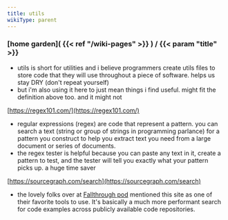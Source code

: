 ```yaml
---
title: utils
wikiType: parent
---
```

### [home garden]( {{< ref "/wiki-pages" >}} ) / {{< param "title" >}}

- utils is short for utilities and i believe programmers create utils files to store code that they will use 
throughout a piece of software. helps us stay DRY (don't repeat yourself)
- but i'm also using it here to just mean things i find useful. might fit the definition above too. and it might 
not

[https://regex101.com/](https://regex101.com/)
- regular expressions (regex) are code that represent a pattern. you can search a text (string or group of strings 
in programming parlance) for a pattern you construct to help you extract text you need from a large document or 
series of documents.
- the regex tester is helpful because you can paste any text in it, create a pattern to test, and the tester will 
tell you exactly what your pattern picks up. a huge time saver

[https://sourcegraph.com/search](https://sourcegraph.com/search)
- the lovely folks over at [Fallthrough pod](https://fallthrough.transistor.fm/) mentioned this site as one of their favorite tools to use. It's basically a much more performant
search for code examples across publicly available code repositories.
